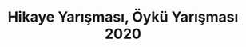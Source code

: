 ---
layout: category
headline: "Hikaye/Öykü Yarışması 2020"
subline: "Bu sayfada ülkemizde düzenlenen <strong>hikaye yarışması</strong>, <strong>öykü yarışması</strong> ve
<strong>kısa öykü yarışması</strong> kayıtları bulunmaktadır. Bu <strong>öykü yarışmalarının</strong> bazılarında
<strong>para ödülü</strong> bulunmaktadır. Aşağıda gösterilen <strong>hikaye yarışmaları </strong> 2020 yılında
yapılacak olan yarışmaları göstermektedir."
title: "Hikaye Yarışması, Öykü Yarışması 2020"
key: "hikaye yarışması"
description: "Hikaye Yarışması, Kısa Öykü Yarışması 2020, hikaye yazma, Para Ödüllü Hikaye Yarışmaları 2020, Öykü Yarışmaları 2020, Mikro Öykü Yarışması"
permalink: "hikaye-yarismalari/"
---
